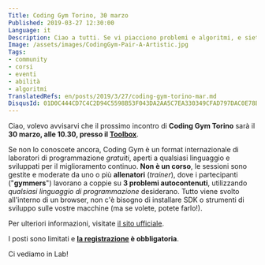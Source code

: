 ```yaml
---
Title: Coding Gym Torino, 30 marzo
Published: 2019-03-27 12:30:00
Language: it
Description: Ciao a tutti. Se vi piacciono problemi e algoritmi, e siete interessati ad allenare le vostre abilit&agrave; di programmazione e problem solving, vorrei invitarvi al prossimo incontro di Coding Gym Torino, il 30 marzo, alle 10.30, presso il Toolbox.
Image: /assets/images/CodingGym-Pair-A-Artistic.jpg
Tags:
- community
- corsi
- eventi
- abilità
- algoritmi
TranslatedRefs: en/posts/2019/3/27/coding-gym-torino-mar.md
DisqusId: 01D0C444CD7C4C2D94C5598B53F043DA2AA5C7EA330349CFAD797DAC0E78B978
---
```

Ciao, volevo avvisarvi che il prossimo incontro di **Coding Gym Torino** sar&agrave; il **30 marzo, alle 10.30, presso il <a href="http://www.toolboxoffice.it/" target="_blank">Toolbox</a>**.

Se non lo conoscete ancora, Coding Gym &egrave; un format internazionale di laboratori di programmazione *gratuiti*, aperti a qualsiasi linguaggio e sviluppati per il miglioramento continuo. **Non &egrave; un corso**, le sessioni sono gestite e moderate da uno o pi&ugrave; **allenatori** (*trainer*), dove i partecipanti ("**gymmers**") lavorano a coppie su **3 problemi autocontenuti**, utilizzando *qualsiasi linguaggio di programmazione* desiderano. Tutto viene svolto all'interno di un browser, non c'&egrave; bisogno di installare SDK o strumenti di sviluppo sulle vostre macchine (ma se volete, potete farlo!).

Per ulteriori informazioni, visitate <a href="https://coding-gym.org/" target="_blank">il sito ufficiale</a>.

I posti sono limitati e **<a href="https://coding-gym-to0319.eventbrite.it/" target="_blank">la registrazione</a> &egrave; obbligatoria**.

Ci vediamo in Lab!